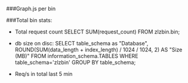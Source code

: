 ###Graph.js per bin

###Total bin stats: 
* Total request count
    SELECT SUM(request_count) FROM zlzbin.bin;

* db size on disc: 
    SELECT table_schema as "Database", 
    ROUND(SUM(data_length + index_length) / 1024 / 1024, 2) AS "Size (MB)" 
    FROM information_schema.TABLES 
    WHERE table_schema='zlzbin'
    GROUP BY table_schema;

* Req/s in total last 5 min


